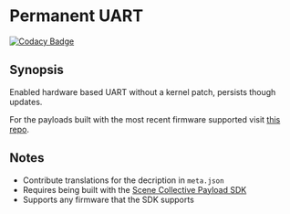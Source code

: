 Permanent UART
===
[![Codacy Badge](https://app.codacy.com/project/badge/Grade/)](https://www.codacy.com/gh/Scene-Collective/ps4-permanent-uart/dashboard)

## Synopsis
Enabled hardware based UART without a kernel patch, persists though updates.

For the payloads built with the most recent firmware supported visit [this repo].

## Notes
- Contribute translations for the decription in `meta.json`
- Requires being built with the [Scene Collective Payload SDK]
- Supports any firmware that the SDK supports

[//]: #
  [Scene Collective Payload SDK]: <https://github.com/Scene-Collective/ps4-payload-sdk>
  [this repo]: <https://github.com/Scene-Collective/ps4-payload-repo>

